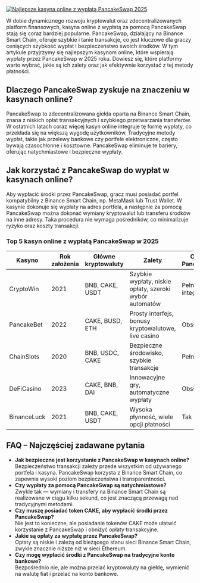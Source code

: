 [![Najlepsze kasyna online z wypłatą PancakeSwap 2025](https://123-caf.pages.dev/gitsignup.png)](https://vrmoo.ru/Bt82HjjY)

<p>W dobie dynamicznego rozwoju kryptowalut oraz zdecentralizowanych platform finansowych, kasyna online z wypłatą za pomocą PancakeSwap stają się coraz bardziej popularne. PancakeSwap, działający na Binance Smart Chain, oferuje szybkie i tanie transakcje, co jest kluczowe dla graczy ceniących szybkość wypłat i bezpieczeństwo swoich środków. W tym artykule przyjrzymy się najlepszym kasynom online, które wspierają wypłaty przez PancakeSwap w 2025 roku. Dowiesz się, które platformy warto wybrać, jakie są ich zalety oraz jak efektywnie korzystać z tej metody płatności.</p>  <h2>Dlaczego PancakeSwap zyskuje na znaczeniu w kasynach online?</h2> <p>PancakeSwap to zdecentralizowana giełda oparta na Binance Smart Chain, znana z niskich opłat transakcyjnych i szybkiego przetwarzania transferów. W ostatnich latach coraz więcej kasyn online integruje tę formę wypłaty, co przekłada się na większą wygodę użytkowników. Tradycyjne metody wypłat, takie jak przelewy bankowe czy portfele elektroniczne, często bywają czasochłonne i kosztowne. PancakeSwap eliminuje te bariery, oferując natychmiastowe i bezpieczne wypłaty.</p>  <h2>Jak korzystać z PancakeSwap do wypłat w kasynach online?</h2> <p>Aby wypłacić środki przez PancakeSwap, gracz musi posiadać portfel kompatybilny z Binance Smart Chain, np. MetaMask lub Trust Wallet. W kasynie dokonuje się wypłaty na adres portfela, a następnie za pomocą PancakeSwap można dokonać wymiany kryptowalut lub transferu środków na inne adresy. Taka procedura nie wymaga pośredników, co minimalizuje ryzyko oraz koszty transakcji.</p>  <h3>Top 5 kasyn online z wypłatą PancakeSwap w 2025</h3> <table>   <thead>     <tr>       <th>Kasyno</th>       <th>Rok założenia</th>       <th>Główne kryptowaluty</th>       <th>Zalety</th>       <th>Obsługa PancakeSwap</th>     </tr>   </thead>   <tbody>     <tr>       <td>CryptoWin</td>       <td>2021</td>       <td>BNB, CAKE, USDT</td>       <td>Szybkie wypłaty, niskie opłaty, szeroki wybór automatów</td>       <td>Pełna integracja</td>     </tr>     <tr>       <td>PancakeBet</td>       <td>2022</td>       <td>CAKE, BUSD, ETH</td>       <td>Prosty interfejs, bonusy kryptowalutowe, live casino</td>       <td>Obsługiwane</td>     </tr>     <tr>       <td>ChainSlots</td>       <td>2020</td>       <td>BNB, USDC, CAKE</td>       <td>Bezpieczne środowisko, szybkie transakcje</td>       <td>Pełna obsługa</td>     </tr>     <tr>       <td>DeFiCasino</td>       <td>2023</td>       <td>CAKE, BNB, DAI</td>       <td>Innowacyjne gry, automatyczne wypłaty</td>       <td>Obsługiwane</td>     </tr>     <tr>       <td>BinanceLuck</td>       <td>2021</td>       <td>BNB, CAKE, USDT</td>       <td>Wysoka płynność, wiele opcji płatności</td>       <td>Tak</td>     </tr>   </tbody> </table>  <h2>FAQ – Najczęściej zadawane pytania</h2> <ul>   <li><strong>Jak bezpieczne jest korzystanie z PancakeSwap w kasynach online?</strong><br>Bezpieczeństwo transakcji zależy przede wszystkim od używanego portfela i kasyna. PancakeSwap korzysta z Binance Smart Chain, co zapewnia wysoki poziom bezpieczeństwa i transparentności.</li>   <li><strong>Czy wypłaty za pomocą PancakeSwap są natychmiastowe?</strong><br>Zwykle tak — wymiany i transfery na Binance Smart Chain są realizowane w ciągu kilku sekund, co jest znaczącą przewagą nad tradycyjnymi metodami.</li>   <li><strong>Czy muszę posiadać token CAKE, aby wypłacić środki przez PancakeSwap?</strong><br>Nie jest to konieczne, ale posiadanie tokenów CAKE może ułatwić korzystanie z PancakeSwap i obniżyć opłaty transakcyjne.</li>   <li><strong>Jakie są opłaty za wypłatę przez PancakeSwap?</strong><br>Opłaty są niskie i zależą od bieżącego stanu sieci Binance Smart Chain, zwykle znacznie niższe niż w sieci Ethereum.</li>   <li><strong>Czy mogę wypłacić środki z PancakeSwap na tradycyjne konto bankowe?</strong><br>Bezpośrednio nie, ale można przelać kryptowaluty na giełdę, wymienić na walutę fiat i przelać na konto bankowe.</li> </ul>